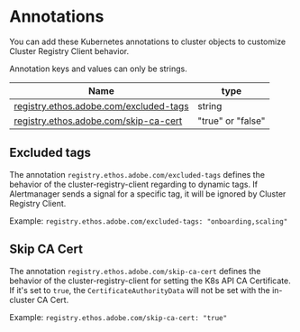 # Annotations

You can add these Kubernetes annotations to cluster objects to customize Cluster Registry Client behavior.

Annotation keys and values can only be strings.

|Name                       | type |
|---------------------------|------|
|[registry.ethos.adobe.com/excluded-tags](#excluded-tags)|string|
|[registry.ethos.adobe.com/skip-ca-cert](#skip-ca-cert)|"true" or "false"|

## Excluded tags

The annotation `registry.ethos.adobe.com/excluded-tags` defines the behavior of the cluster-registry-client regarding to dynamic tags. If Alertmanager sends a signal for a specific tag, it will be ignored by Cluster Registry Client.

Example:
    `registry.ethos.adobe.com/excluded-tags: "onboarding,scaling"`

## Skip CA Cert

The annotation `registry.ethos.adobe.com/skip-ca-cert` defines the behavior of the cluster-registry-client for setting the K8s API CA Certificate. If it's set to `true`, the `CertificateAuthorityData` will not be set with the in-cluster CA Cert.

Example:
    `registry.ethos.adobe.com/skip-ca-cert: "true"`

